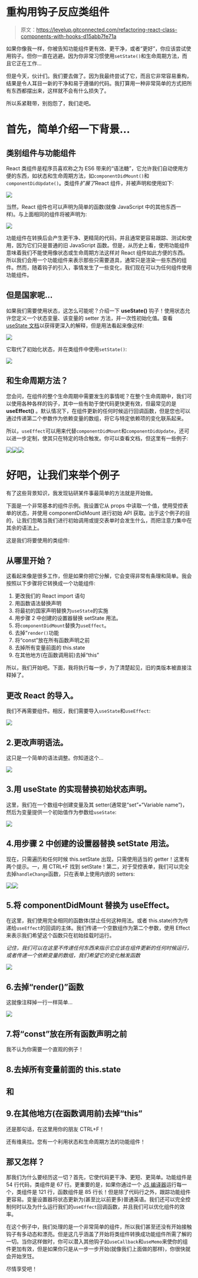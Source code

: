 # 重构用钩子反应类组件

> 原文：<https://levelup.gitconnected.com/refactoring-react-class-components-with-hooks-d15abb7fe71a>

如果你像我一样，你被告知功能组件更有效、更干净，或者“更好”，你应该尝试使用钩子。但你一直在逃避。因为你非常习惯使用`setState()`和生命周期方法，而且它正在工作…

但是今天，伙计们。我们要去做了。因为我最终尝试了它，而且它非常容易重构，结果是令人耳目一新的干净和易于遵循的代码。我打算用一种非常简单的方式把所有东西都摆出来，这样就不会有什么损失了。

所以系紧鞋带，别抱怨了，我们走吧。

# 首先，简单介绍一下背景…

## 类别组件与功能组件

React 类组件是程序员喜欢称之为 ES6 带来的“语法糖”，它允许我们自动使用方便的东西，如状态和生命周期方法，如`componentDidMount()`和`componentDidUpdate()`。类组件*扩展了*React 组件，并被声明和使用如下:

![](img/5731f1b6efeee14b224eb7c986706635.png)

当然，React 组件也可以声明为简单的函数(就像 JavaScript 中的其他东西一样)。与上面相同的组件将被声明为:

![](img/a55d6bfaaf38c98b68467c89233f1d76.png)

功能组件在转换后会产生更干净、更精简的代码，并且通常更容易跟踪、测试和使用，因为它们只是普通的旧 JavaScript 函数。但是，从历史上看，使用功能组件意味着我们不能使用像状态或生命周期方法这样对 React 组件如此方便的东西。所以我们会用一个功能组件来表示那些只需要道具，通常只是渲染一些东西的组件。然而，随着钩子的引入，事情发生了一些变化，我们现在可以为任何组件使用功能组件。

## 但是国家呢…

如果我们需要使用状态，这怎么可能呢？介绍一下 **useState()** 钩子！使用状态允许您定义一个状态变量、该变量的 setter 方法，并一次性初始化值。查看 [useState 文档](https://reactjs.org/docs/hooks-state.html)以获得更深入的解释，但是用法看起来像这样:

![](img/3ec004d53aef7ee2bb08c679fe385e18.png)

它取代了初始化状态，并在类组件中使用`setState()`:

![](img/e224eb7e2093782e22ee70941e3b07f8.png)

## 和生命周期方法？

您会问，在组件的整个生命周期中需要发生的事情呢？在整个生命周期中，我们可以使用各种各样的钩子，其中一些有助于使代码更快更有效，但最常见的是 **useEffect()** 。默认情况下，在组件更新的任何时候运行回调函数，但是您也可以通过传递第二个参数作为依赖变量的数组，将它与特定依赖项的变化联系起来。

所以，`useEffect`可以用来代替`componentDidMount`和`componentDidUpdate`，还可以进一步定制，使其只在特定的场合触发。你可以查看文档，但这里有一些例子:

![](img/01a2d3aca0f20b453f0c003053b47cbe.png)![](img/aa8168e7820a445c7c0e5e90f39d12d3.png)![](img/c455e5c6808345f73f06357937e16148.png)

# 好吧，让我们来举个例子

有了这些背景知识，我发现钻研某件事最简单的方法就是开始做。

下面是一个非常基本的组件示例。我设置它从 props 中读取一个值，使用受控表单的状态，并使用 componentDidMount 进行初始 API 获取。出于这个例子的目的，让我们忽略当我们进行初始调用或提交表单时会发生什么，而把注意力集中在其余的语法上。

这是我们将要使用的类组件:

## 从哪里开始？

这看起来像是很多工作，但是如果你把它分解，它会变得非常有条理和简单。我会按照以下步骤将它转换成一个功能组件:

1.  更改我们的 React import 语句
2.  用函数语法替换声明
3.  将最初的国家声明替换为`useState`的实施
4.  用步骤 2 中创建的设置器替换 setState 用法。
5.  将`componentDidMount`替换为`useEffect`。
6.  去掉“`render()`功能
7.  将“const”放在所有函数声明之前
8.  去掉所有变量前面的 this.state
9.  在其他地方(在函数调用前)去掉“this”

所以，我们开始吧。下面，我将执行每一步，为了清楚起见，旧的类版本被直接注释掉了。

## 更改 React 的导入。

我们不再需要组件。相反，我们需要导入`useState`和`useEffect`:

![](img/a1d950d88502d9d4ac705552b6680194.png)

## 2.更改声明语法。

这只是一个简单的语法调整。你知道这个…

![](img/42644fe8b3ae702b04c4ff18f2787510.png)

## 3.用 useState 的实现替换初始状态声明。

这里，我们在一个数组中创建变量及其 setter(通常是“set”+“Variable name”)，然后为变量提供一个初始值作为参数给`useState`:

![](img/500104aeb1c43dcb20ad6d791132a339.png)

## 4.用步骤 2 中创建的设置器替换 setState 用法。

现在，只需遍历和任何时候 this.setState 出现，只需使用适当的 getter！这里有两个提示。一，用 CTRL+F 找到 setState！第二，对于受控表单，我们可以完全去掉`handleChange`函数，只在表单上使用内嵌的 setters:

![](img/4ec9df416f00aa208b9230b228d14cfe.png)![](img/474c83271c4a773849ff937d7685ff82.png)

## 5.将 componentDidMount 替换为 useEffect。

在这里，我们使用完全相同的函数体(禁止任何这种用法。或者 this.state)作为传递给`useEffect`的回调的主体。我们传递一个空数组作为第二个参数，使用 Effect 来表示我们希望这个函数只在初始挂载时运行。

*记住，我们可以在这里不传递任何东西来指示它应该在组件更新的任何时候运行，或者传递一个依赖变量的数组，我们希望它的变化触发函数*

![](img/24f8f6c009f4aaf32d8a8e497aedfa32.png)

## 6.去掉“render()”函数

这就像注释掉一行一样简单…

![](img/eaa685c1dded75bf823780fdcaa03993.png)

## 7.将“const”放在所有函数声明之前

我不认为你需要一个直观的例子！

## 8.去掉所有变量前面的 this.state

## 和

## 9.在其他地方(在函数调用前)去掉“this”

还是那句话，在这里用你的朋友 CTRL+F！

还有维奥拉。您有一个利用状态和生命周期方法的功能组件！

## 那又怎样？

那我们为什么要经历这一切？首先，它使代码更干净、更短、更简单。功能组件是 54 行代码，类组件是 67 行。更重要的是，如果你通过一个 [JS 编译器](https://babeljs.io/en/repl)运行每一个，类组件是 121 行，函数组件是 85 行长！但是除了代码行之外，跟踪功能组件更容易。变量设置器将状态更新为(甚至比以前更多)普通英语。我们还可以完全控制何时以及为什么运行我们的`useEffect`回调函数，并且我们可以优化组件的效率。

在这个例子中，我们处理的是一个非常简单的组件，所以我们甚至还没有开始接触钩子有多动态和漂亮。但是这几乎涵盖了开始将类组件转换成功能组件所需了解的一切。当你这样做时，你可以潜入其他钩子如`useCallback`和`useMemo`来使你的组件更加有效，但是如果你只是从一步一步开始(就像我们上面做的那样)，你很快就会开始烹饪。

尽情享受吧！